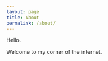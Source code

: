 ```yaml
---
layout: page
title: About
permalink: /about/
---
```


Hello.

Welcome to my corner of the internet.

